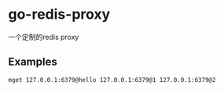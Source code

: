 go-redis-proxy
==============

一个定制的redis proxy

## Examples

`mget 127.0.0.1:6379@hello 127.0.0.1:6379@1 127.0.0.1:6379@2`